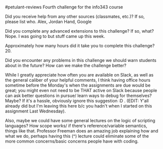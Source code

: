 #petulant-reviews
Fourth challenge for the info343 course

Did you receive help from any other sources (classmates, etc.)? If so, please list who.
Alex, Jordan Hand, Google


Did you complete any advanced extensions to this challenge? If so, what?
Nope. I was going to but stuff came up this week.


Approximately how many hours did it take you to complete this challenge?
20.


Did you encounter any problems in this challenge we should warn students about in the future? How can we make the challenge better?

While I greatly appreciate how often you are available on Slack, as well as the general caliber of your helpful comments, I think having office hours sometime before the Monday's when the assignments are due would be great; you might even not need to be THAT active on Slack because people can ask better questions in pursue/ learn ways to debug for themselves? Maybe? If it's a hassle, obviously ignore this suggestion :D . (EDIT: Y'all already did but I'm leaving this here b/c you hadn't when I started on this assignment Last Wednesday).

Also, maybe we could have some general lectures on the logic of scripting languages? How scope works/ if there's reference/variable semantics, things like that. Professor Freeman
does an amazing job explaining how and what we do, perhaps having this (^) lecture could eliminate some of the more common concerns/basic concerns people have with coding.